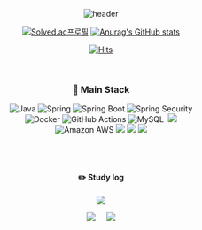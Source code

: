 <div align="center"> 

![header](https://capsule-render.vercel.app/api?type=cylinder&color=000000&height=150&section=header&text=JSY8869's%20Github&fontColor=ffffff&fontSize=70&animation=fadeIn&fontAlignY=55&desc=%20&descAlignY=62&descAlign=62)

[![Solved.ac프로필](http://mazassumnida.wtf/api/v2/generate_badge?boj=jsy8869)](https://solved.ac/jsy8869)    [![Anurag's GitHub stats](https://github-readme-stats.vercel.app/api?username=JSY8869)](https://github.com/anuraghazra/github-readme-stats)

[![Hits](https://hits.seeyoufarm.com/api/count/incr/badge.svg?url=https%3A%2F%2Fgithub.com%2FJSY8869%2Fhit-counter&count_bg=%2379C83D&title_bg=%23555555&icon=&icon_color=%23E7E7E7&title=hits&edge_flat=false)](https://hits.seeyoufarm.com)    

 <br/>
  
 
 ### 📌 Main Stack
  
  <img alt="Java" src ="https://img.shields.io/badge/Java-007396?style=for-the-badge&logo=Java&logoColor=white">&nbsp;<img alt="Spring" src ="https://img.shields.io/badge/Spring-6DB33F?style=for-the-badge&logo=Spring&logoColor=white">&nbsp;<img alt="Spring Boot" src ="https://img.shields.io/badge/Spring Boot-6DB33F?style=for-the-badge&&logo=Spring Boot&logoColor=white">&nbsp;<img alt="Spring Security" src ="https://img.shields.io/badge/Spring Security-6DB33F?style=for-the-badge&&logo=springsecurity&logoColor=white"></br>
  <img alt="Docker" src ="https://img.shields.io/badge/Docker-2496ED?style=for-the-badge&logo=Docker&logoColor=white">&nbsp;<img alt="GitHub Actions" src ="https://img.shields.io/badge/GitHub Actions-2088FF?style=for-the-badge&logo=GitHub Actions&logoColor=white">&nbsp;<img alt="MySQL" src ="https://img.shields.io/badge/MySQL-4479A1?style=for-the-badge&logo=MySQL&logoColor=white">&nbsp;
<img src="https://img.shields.io/badge/gradle-02303A?style=for-the-badge&logo=gradle&logoColor=white"><br/>
<img alt="Amazon AWS" src ="https://img.shields.io/badge/Amazon AWS-232F3E?style=for-the-badge&&logo=Amazon AWS&logoColor=white">&nbsp;<img src="https://img.shields.io/badge/EC2-FF9900?style=for-the-badge&logo=amazonec2&logoColor=white">&nbsp;<img src="https://img.shields.io/badge/RDS-527FFF?style=for-the-badge&logo=amazonrds&logoColor=white">&nbsp;<img src="https://img.shields.io/badge/Thymeleaf-005F0F?style=for-the-badge&logo=thymeleaf&logoColor=white">

   <br/>
   <br/>
 
#### :pencil2: Study log
 
<div align="center">

![](http://github-profile-summary-cards.vercel.app/api/cards/profile-details?username=JSY8869&theme=nord_bright)

![](http://github-profile-summary-cards.vercel.app/api/cards/stats?username=JSY8869&theme=nord_bright) &nbsp; &nbsp; ![](http://github-profile-summary-cards.vercel.app/api/cards/most-commit-language?username=JSY8869&theme=nord_bright&exclude=html,css)
  
</div> 
